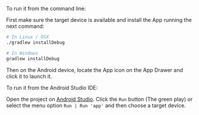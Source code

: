 To run it from the command line:

First make sure the target device is available and install the App running the next command:

```bash
# In Linux / OSX
./gradlew installDebug

# In Windows
gradlew installDebug
```

Then on the Android device, locate the App icon on the App Drawer and click it to launch it.


To run it from the Android Studio IDE:

Open the project on [Android Studio](https://developer.android.com/studio/index.html). Click the `Run` button (The green play) or select the menu option `Run | Run 'app'` and then choose a target device.